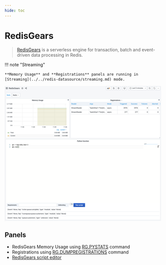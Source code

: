 ```yaml
---
hide: toc
---
```


# RedisGears

> [RedisGears](https://oss.redislabs.com/redisgears/) is a serverless engine for transaction, batch and event-driven data processing in Redis.

!!! note "Streaming"

    **Memory Usage** and **Registrations** panels are running in [Streaming](../../redis-datasource/streaming.md) mode.

![RedisGears Dashboard](../../images/redis-app/dashboards/gears-dashboard.png)

## Panels

- RedisGears Memory Usage using [RG.PYSTATS](../../redis-datasource/redis-gears/RG-PYSTATS.md) command
- Registrations using [RG.DUMPREGISTRATIONS](../../redis-datasource/redis-gears/RG-DUMPREGISTRATIONS.md) command
- [RedisGears script editor](../panels/redis-gears-panel.md)
